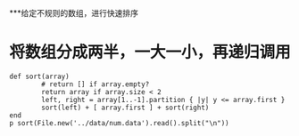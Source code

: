***给定不规则的数组，进行快速排序

将数组分成两半，一大一小，再递归调用
===
```
def sort(array)
        # return [] if array.empty?
        return array if array.size < 2
        left, right = array[1..-1].partition { |y| y <= array.first }
        sort(left) + [ array.first ] + sort(right)
end
p sort(File.new('../data/num.data').read().split("\n"))

```